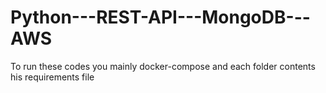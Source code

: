 # Python---REST-API---MongoDB---AWS

To run these codes you mainly docker-compose and each folder contents his requirements file
